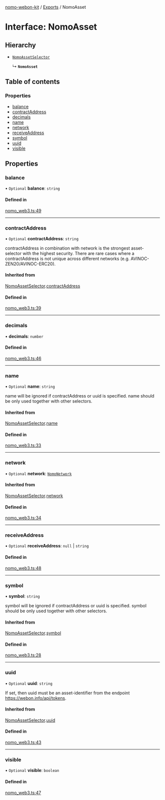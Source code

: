 [nomo-webon-kit](../README.md) / [Exports](../modules.md) / NomoAsset

# Interface: NomoAsset

## Hierarchy

- [`NomoAssetSelector`](NomoAssetSelector.md)

  ↳ **`NomoAsset`**

## Table of contents

### Properties

- [balance](NomoAsset.md#balance)
- [contractAddress](NomoAsset.md#contractaddress)
- [decimals](NomoAsset.md#decimals)
- [name](NomoAsset.md#name)
- [network](NomoAsset.md#network)
- [receiveAddress](NomoAsset.md#receiveaddress)
- [symbol](NomoAsset.md#symbol)
- [uuid](NomoAsset.md#uuid)
- [visible](NomoAsset.md#visible)

## Properties

### balance

• `Optional` **balance**: `string`

#### Defined in

[nomo_web3.ts:49](https://github.com/nomo-app/nomo-webon-kit/blob/374f17e/nomo-webon-kit/src/nomo_web3.ts#L49)

___

### contractAddress

• `Optional` **contractAddress**: `string`

contractAddress in combination with network is the strongest asset-selector with the highest security.
There are rare cases where a contractAddress is not unique across different networks (e.g. AVINOC-ZEN20/AVINOC-ERC20).

#### Inherited from

[NomoAssetSelector](NomoAssetSelector.md).[contractAddress](NomoAssetSelector.md#contractaddress)

#### Defined in

[nomo_web3.ts:39](https://github.com/nomo-app/nomo-webon-kit/blob/374f17e/nomo-webon-kit/src/nomo_web3.ts#L39)

___

### decimals

• **decimals**: `number`

#### Defined in

[nomo_web3.ts:46](https://github.com/nomo-app/nomo-webon-kit/blob/374f17e/nomo-webon-kit/src/nomo_web3.ts#L46)

___

### name

• `Optional` **name**: `string`

name will be ignored if contractAddress or uuid is specified.
name should be only used together with other selectors.

#### Inherited from

[NomoAssetSelector](NomoAssetSelector.md).[name](NomoAssetSelector.md#name)

#### Defined in

[nomo_web3.ts:33](https://github.com/nomo-app/nomo-webon-kit/blob/374f17e/nomo-webon-kit/src/nomo_web3.ts#L33)

___

### network

• `Optional` **network**: [`NomoNetwork`](../modules.md#nomonetwork)

#### Inherited from

[NomoAssetSelector](NomoAssetSelector.md).[network](NomoAssetSelector.md#network)

#### Defined in

[nomo_web3.ts:34](https://github.com/nomo-app/nomo-webon-kit/blob/374f17e/nomo-webon-kit/src/nomo_web3.ts#L34)

___

### receiveAddress

• `Optional` **receiveAddress**: ``null`` \| `string`

#### Defined in

[nomo_web3.ts:48](https://github.com/nomo-app/nomo-webon-kit/blob/374f17e/nomo-webon-kit/src/nomo_web3.ts#L48)

___

### symbol

• **symbol**: `string`

symbol will be ignored if contractAddress or uuid is specified.
symbol should be only used together with other selectors.

#### Inherited from

[NomoAssetSelector](NomoAssetSelector.md).[symbol](NomoAssetSelector.md#symbol)

#### Defined in

[nomo_web3.ts:28](https://github.com/nomo-app/nomo-webon-kit/blob/374f17e/nomo-webon-kit/src/nomo_web3.ts#L28)

___

### uuid

• `Optional` **uuid**: `string`

If set, then uuid must be an asset-identifier from the endpoint https://webon.info/api/tokens.

#### Inherited from

[NomoAssetSelector](NomoAssetSelector.md).[uuid](NomoAssetSelector.md#uuid)

#### Defined in

[nomo_web3.ts:43](https://github.com/nomo-app/nomo-webon-kit/blob/374f17e/nomo-webon-kit/src/nomo_web3.ts#L43)

___

### visible

• `Optional` **visible**: `boolean`

#### Defined in

[nomo_web3.ts:47](https://github.com/nomo-app/nomo-webon-kit/blob/374f17e/nomo-webon-kit/src/nomo_web3.ts#L47)
